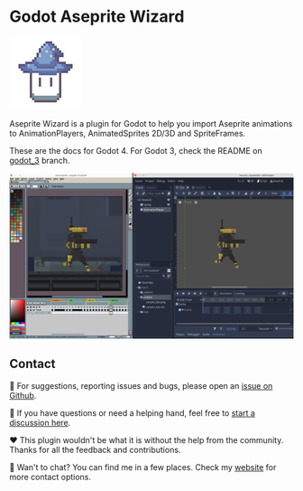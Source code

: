<!--
headings-nav-max-level: 1
-->
# Godot Aseprite Wizard

![Aseprite Wizard Logo](../assets/images/icon.png?center)

Aseprite Wizard is a plugin for Godot to help you import Aseprite animations to AnimationPlayers, AnimatedSprites 2D/3D and SpriteFrames.

These are the docs for Godot 4. For Godot 3, check the README on [godot_3](https://github.com/viniciusgerevini/godot-aseprite-wizard/tree/godot_3) branch.

![comparison](../assets/images/comparison.png?center)


## Contact

🐛 For suggestions, reporting issues and bugs, please open an [issue on Github](https://github.com/viniciusgerevini/godot-aseprite-wizard/issues). 

👋 If you have questions or need a helping hand, feel free to [start a discussion here](https://github.com/viniciusgerevini/godot-aseprite-wizard/discussions).

♥️  This plugin wouldn't be what it is without the help from the community. Thanks for all the feedback and contributions.

📢 Wan't to chat? You can find me in a few places. Check my [website](https://thisisvini.com) for more contact options.

